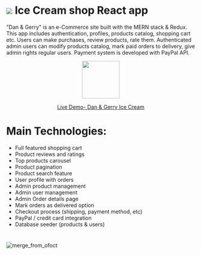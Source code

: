 # <img src="https://user-images.githubusercontent.com/100904506/204921580-410bf51c-2fe2-4431-a3b5-870986c95916.png"/> Ice Cream shop React app


<p>
"Dan & Gerry" is an e-Commerce site built with the MERN stack & Redux.
This app includes authentication, profiles, products catalog, shopping cart etc. Users can make purchases, review products, rate them. Authenticated admin users can modify products catalog, mark paid orders to delivery, give admin rights regular users. Payment system is developed with PayPal API.
</p>
<div align="center">
<img src="https://user-images.githubusercontent.com/100904506/204140936-ca2a9743-e82d-46f3-9e4a-f2cd5a6c79eb.png" width="100" height="100"/>
<p>

 [Live Demo- Dan & Gerry Ice Cream](https://ecommerce-site-practice.herokuapp.com/)
 
  </p>
  </div>

# Main Technologies:
- Full featured shopping cart
- Product reviews and ratings
- Top products carousel
- Product pagination
- Product search feature
- User profile with orders
- Admin product management
- Admin user management
- Admin Order details page
- Mark orders as delivered option
- Checkout process (shipping, payment method, etc)
- PayPal / credit card integration
- Database seeder (products & users)
 #

![merge_from_ofoct](https://user-images.githubusercontent.com/100904506/204920649-5f6d8b52-e34a-4f18-98f3-c186bee528a6.jpg)
